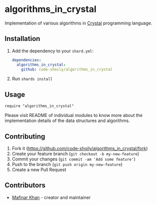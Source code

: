 # algorithms_in_crystal

Implementation of various algorithms in [Crystal](https://crystal-lang.org/) programming language.

## Installation

1. Add the dependency to your `shard.yml`:

   ```yaml
   dependencies:
     algorithms_in_crystal:
       github: code-shoily/algorithms_in_crystal
   ```

2. Run `shards install`

## Usage

```crystal
require "algorithms_in_crystal"
```

Please visit README of individual modules to know more about the implementation details of the data structures and algorithms.

## Contributing

1. Fork it (<https://github.com/code-shoily/algorithms_in_crystal/fork>)
2. Create your feature branch (`git checkout -b my-new-feature`)
3. Commit your changes (`git commit -am 'Add some feature'`)
4. Push to the branch (`git push origin my-new-feature`)
5. Create a new Pull Request

## Contributors

- [Mafinar Khan](https://github.com/code-shoily) - creator and maintainer
